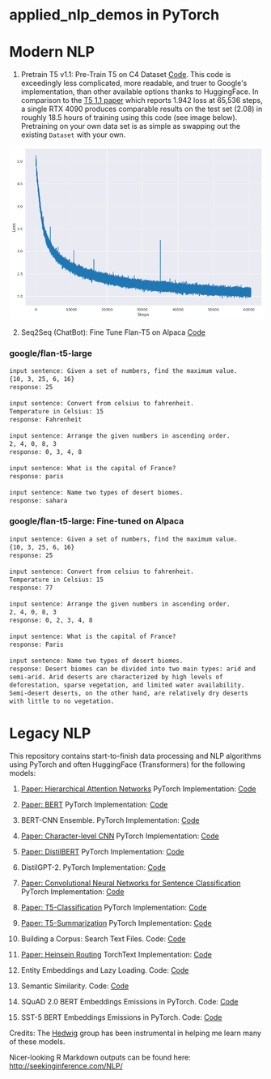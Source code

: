 # applied_nlp_demos in PyTorch


# Modern NLP

1. Pretrain T5 v1.1: Pre-Train T5 on C4 Dataset [Code](https://github.com/afogarty85/applied_nlp_demos/blob/master/accelerate_pretrain_t5_base_mlm.py). This code is exceedingly less complicated, more readable, and truer to Google's implementation, than other available options thanks to HuggingFace. In comparison to the [T5 1.1 paper](https://arxiv.org/pdf/2002.05202.pdf) which reports 1.942 loss at 65,536 steps, a single RTX 4090 produces comparable results on the test set (2.08) in roughly 18.5 hours of training using this code (see image below). Pretraining on your own data set is as simple as swapping out the existing `Dataset` with your own.

![T5 Pretraining Loss](./images/pretrain_loss.png)

2. Seq2Seq (ChatBot): Fine Tune Flan-T5 on Alpaca [Code](https://github.com/afogarty85/applied_nlp_demos/blob/master/accelerate_deepspeed_alpaca_t5_flan_finetune.py)


### google/flan-t5-large

```
input sentence: Given a set of numbers, find the maximum value.
{10, 3, 25, 6, 16}
response: 25

input sentence: Convert from celsius to fahrenheit.
Temperature in Celsius: 15
response: Fahrenheit

input sentence: Arrange the given numbers in ascending order.
2, 4, 0, 8, 3
response: 0, 3, 4, 8

input sentence: What is the capital of France?
response: paris

input sentence: Name two types of desert biomes.
response: sahara
```

### google/flan-t5-large: Fine-tuned on Alpaca

```
input sentence: Given a set of numbers, find the maximum value.
{10, 3, 25, 6, 16}
response: 25

input sentence: Convert from celsius to fahrenheit.
Temperature in Celsius: 15
response: 77

input sentence: Arrange the given numbers in ascending order.
2, 4, 0, 8, 3
response: 0, 2, 3, 4, 8

input sentence: What is the capital of France?
response: Paris

input sentence: Name two types of desert biomes.
response: Desert biomes can be divided into two main types: arid and semi-arid. Arid deserts are characterized by high levels of deforestation, sparse vegetation, and limited water availability. Semi-desert deserts, on the other hand, are relatively dry deserts with little to no vegetation.
```



# Legacy NLP

This repository contains start-to-finish data processing and NLP algorithms using PyTorch and often HuggingFace (Transformers) for the following models:

1. [Paper: Hierarchical Attention Networks](https://www.cs.cmu.edu/~hovy/papers/16HLT-hierarchical-attention-networks.pdf)  PyTorch Implementation: [Code](https://github.com/afogarty85/applied_nlp_demos/blob/master/HAN.py)

2. [Paper: BERT](https://arxiv.org/pdf/1810.04805.pdf?source=post_elevate_sequence_page)  PyTorch Implementation: [Code](https://github.com/afogarty85/applied_nlp_demos/blob/master/bert.py)

3. BERT-CNN Ensemble. PyTorch Implementation: [Code](https://github.com/afogarty85/applied_nlp_demos/blob/master/bert_cnn.py)

4. [Paper: Character-level CNN](https://papers.nips.cc/paper/5782-character-level-convolutional-networks-for-text-classification.pdf)  PyTorch Implementation: [Code](https://github.com/afogarty85/applied_nlp_demos/blob/master/char_cnn.py)

5. [Paper: DistilBERT](https://arxiv.org/pdf/1910.01108.pdf)  PyTorch Implementation: [Code](https://github.com/afogarty85/applied_nlp_demos/blob/master/distilbert.py)

6. DistilGPT-2.  PyTorch Implementation: [Code](https://github.com/afogarty85/applied_nlp_demos/blob/master/distilgpt2_generation.py)

7. [Paper: Convolutional Neural Networks for Sentence Classification](https://arxiv.org/pdf/1408.5882.pdf?source=post_page)  PyTorch Implementation: [Code](https://github.com/afogarty85/applied_nlp_demos/blob/master/kim_cnn.py)

8. [Paper: T5-Classification](https://arxiv.org/pdf/1910.10683.pdf)  PyTorch Implementation: [Code](https://github.com/afogarty85/applied_nlp_demos/blob/master/t5_classification.py)

9. [Paper: T5-Summarization](https://arxiv.org/pdf/1910.10683.pdf)  PyTorch Implementation: [Code](https://github.com/afogarty85/applied_nlp_demos/blob/master/t5_conditional_generation.py)

10. Building a Corpus: Search Text Files. Code: [Code](https://github.com/afogarty85/applied_nlp_demos/blob/master/search_text_files.py)

11. [Paper: Heinsein Routing](https://arxiv.org/abs/1911.00792)  TorchText Implementation: [Code](https://github.com/afogarty85/applied_nlp_demos/blob/master/BERT_capsule.py)

12. Entity Embeddings and Lazy Loading. Code: [Code](https://github.com/afogarty85/applied_nlp_demos/blob/master/torch_dataset.py)

13. Semantic Similarity. Code: [Code](https://github.com/afogarty85/applied_nlp_demos/blob/master/semantic_sim.py)

14. SQuAD 2.0 BERT Embeddings Emissions in PyTorch. Code: [Code](https://github.com/afogarty85/applied_nlp_demos/blob/master/squad_embeds.py)

15. SST-5 BERT Embeddings Emissions in PyTorch. Code: [Code](https://github.com/afogarty85/applied_nlp_demos/blob/master/sst_embeds.py)

Credits: The [Hedwig](https://github.com/castorini/hedwig) group has been instrumental in helping me learn many of these models.

Nicer-looking R Markdown outputs can be found here: http://seekinginference.com/NLP/
